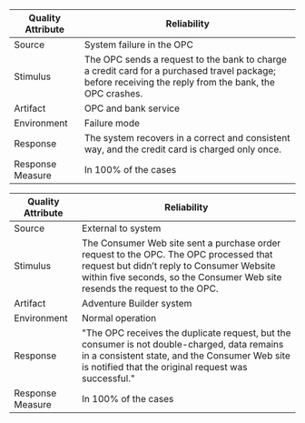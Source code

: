 Quality Attribute |	Reliability	
------------------|---------------
Source |	System failure in the OPC	
Stimulus	| The OPC sends a request to the bank to charge a credit card for a purchased travel package; before receiving the reply from the bank, the OPC crashes.	
Artifact	| OPC and bank service	
Environment	| Failure mode	
Response	| The system recovers in a correct and consistent way, and the credit card is charged only once.	
Response Measure | In 100% of the cases	

Quality Attribute |	Reliability	
------------------|---------------
Source	| External to system	
Stimulus	| The Consumer Web site sent a purchase order request to the OPC. The OPC processed that request but didn’t reply to Consumer Website within five seconds, so the Consumer Web site resends the request to the OPC.	
Artifact	| Adventure Builder system	
Environment	| Normal operation	
Response |	"The OPC receives the duplicate request, but the consumer is not double-charged, data remains in a consistent state, and the Consumer Web site is notified that the original request was successful."	
Response Measure	| In 100% of the cases	
